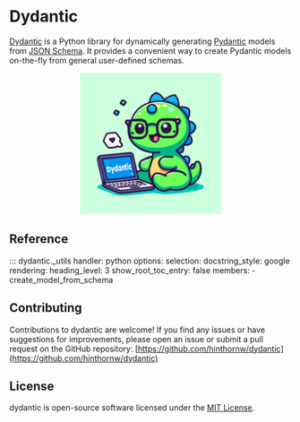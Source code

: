 # Dydantic

[Dydantic](https://github.com/hinthornw/dydantic) is a Python library for dynamically generating [Pydantic](https://github.com/pydantic/pydantic) models from [JSON Schema](https://json-schema.org/). It provides a convenient way to create Pydantic models on-the-fly from general user-defined schemas.

<p align="center">
  <img src="./static/img/brand/dydantic.svg" width="50%" alt="dyno">
</p>

## Reference

::: dydantic._utils
handler: python
options:
selection:
docstring_style: google
rendering:
heading_level: 3
show_root_toc_entry: false
members: - create_model_from_schema

## Contributing

Contributions to dydantic are welcome! If you find any issues or have suggestions for improvements, please open an issue or submit a pull request on the GitHub repository: [https://github.com/hinthornw/dydantic](https://github.com/hinthornw/dydantic)

## License

dydantic is open-source software licensed under the [MIT License](https://github.com/hinthornw/dydantic/blob/main/LICENSE).
